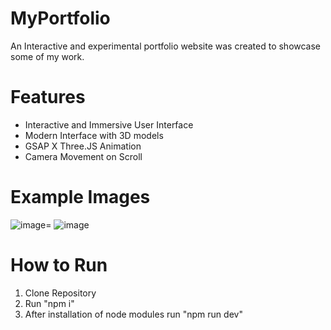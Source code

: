 


# MyPortfolio
An Interactive and experimental portfolio website was created to showcase some of my work.
# Features
- Interactive and Immersive User Interface
- Modern Interface with 3D models
- GSAP X Three.JS Animation
- Camera Movement on Scroll
# Example Images
![image](https://github.com/ajemphilip/MyPortfolio/assets/56880827/7d597c1f-1202-4c00-9788-58f3c4352df2)=
![image](https://github.com/ajemphilip/MyPortfolio/assets/56880827/66dff52e-28d8-47b4-bebd-109104c09995)
# How to Run
1. Clone Repository
2. Run "npm i"
3. After installation of node modules run "npm run dev"
